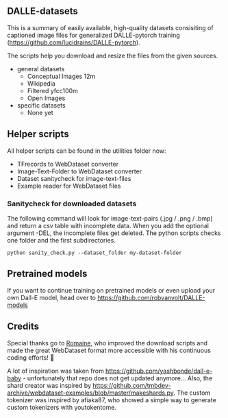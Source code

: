 ## DALLE-datasets
This is a summary of easily available, high-quality datasets consisiting of captioned image files for generalized DALLE-pytorch training (https://github.com/lucidrains/DALLE-pytorch).

The scripts help you download and resize the files from the given sources.

* general datasets
  * Conceptual Images 12m
  * Wikipedia
  * Filtered yfcc100m
  * Open Images
* specific datasets
  * None yet


## Helper scripts

All helper scripts can be found in the utilities folder now:
* TFrecords to WebDataset converter
* Image-Text-Folder to WebDataset converter
* Dataset sanitycheck for image-text-files
* Example reader for WebDataset files


### Sanitycheck for downloaded datasets

The following command will look for image-text-pairs (.jpg / .png / .bmp) and return a csv table with incomplete data.
When you add the optional argument -DEL, the incomplete files get deleted. The python scripts checks one folder and the first subdirectories.

```python sanity_check.py --dataset_folder my-dataset-folder```


## Pretrained models

If you want to continue training on pretrained models or even upload your own Dall-E model, head over to https://github.com/robvanvolt/DALLE-models

## Credits

Special thanks go to <a href="https://github.com/rom1504">Romaine</a>, who improved the download scripts and made the great WebDataset format more accessible with his continuous coding efforts! 🙏 

A lot of inspiration was taken from https://github.com/yashbonde/dall-e-baby - unfortunately that repo does not get updated anymore...
Also, the shard creator was inspired by https://github.com/tmbdev-archive/webdataset-examples/blob/master/makeshards.py.
The custom tokenizer was inspired by afiaka87, who showed a simple way to generate custom tokenizers with youtokentome.
